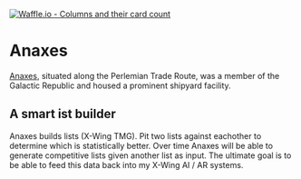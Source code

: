 [![Waffle.io - Columns and their card count](https://badge.waffle.io/stevegood/anaxes.svg?columns=all)](https://waffle.io/stevegood/anaxes?style=flat-square)

# Anaxes
[Anaxes](http://starwars.wikia.com/wiki/Anaxes), situated along the Perlemian Trade Route, was a member of the Galactic Republic and housed a prominent shipyard facility.


## A smart ist builder
Anaxes builds lists (X-Wing TMG). Pit two lists against eachother to determine which is statistically better. Over time Anaxes will be able to generate competitive lists given another list as input. The ultimate goal is to be able to feed this data back into my X-Wing AI / AR systems.

